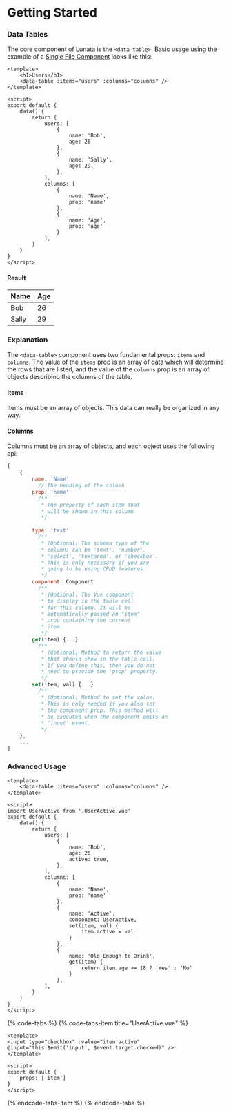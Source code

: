 # Getting Started

### Data Tables

The core component of Lunata is the `<data-table>`. Basic usage using the example of a [Single File Component](https://vuejs.org/v2/guide/single-file-components.html) looks like this:

```markup
<template>
    <h1>Users</h1>
    <data-table :items="users" :columns="columns" />
</template>

<script>
export default {
    data() {
        return {
            users: [
                {
                    name: 'Bob',
                    age: 26,
                },
                {
                    name: 'Sally',
                    age: 29,
                },
            ],
            columns: [
                {
                    name: 'Name',
                    prop: 'name'
                },
                {
                    name: 'Age',
                    prop: 'age'
                }
            ],
        }
    }
}
</script>
```

#### Result

| Name | Age |
| :--- | :--- |
| Bob | 26 |
| Sally | 29 |

### Explanation

The `<data-table>` component uses two fundamental props: `items` and `columns`. The value of the `items` prop is an array of data which will determine the rows that are listed, and the value of the `columns` prop is an array of objects describing the columns of the table.

#### Items

Items must be an array of objects. This data can really be organized in any way.

#### Columns

Columns must be an array of objects, and each object uses the following api:

```javascript
[
    {
        name: 'Name'
          // The heading of the column
        prop: 'name'
          /**
           * The property of each item that 
           * will be shown in this column
           */
        
        type: 'text'
          /**
           * (Optional) The schema type of the 
           * column; can be 'text', 'number', 
           * 'select', 'textarea', or 'checkbox'. 
           * This is only necessary if you are
           * going to be using CRUD features.
           */
        component: Component
          /**
           * (Optional) The Vue component
           * to display in the table cell
           * for this column. It will be
           * automatically passed an "item"
           * prop containing the current
           * item.
           */
        get(item) {...}
          /**
           * (Optional) Method to return the value
           * that should show in the table cell.
           * If you define this, then you do not
           * need to provide the 'prop' property.
           */
        set(item, val) {...}
          /**
           * (Optional) Method to set the value. 
           * This is only needed if you also set
           * the component prop. This method will
           * be executed when the component emits an
           * 'input' event.
           */
    },
    ...
]
```

### Advanced Usage

```markup
<template>
    <data-table :items="users" :columns="columns" />
</template>

<script>
import UserActive from '.UserActive.vue'
export default {
    data() {
        return {
            users: [
                {
                    name: 'Bob',
                    age: 26,
                    active: true,
                },
            ],
            columns: [
                {
                    name: 'Name',
                    prop: 'name'
                },
                {
                    name: 'Active',
                    component: UserActive,
                    set(item, val) {
                        item.active = val
                    }
                },
                {
                    name: 'Old Enough to Drink',
                    get(item) {
                        return item.age >= 18 ? 'Yes' : 'No'
                    }
                },
            ],
        }
    }
}
</script>
```

{% code-tabs %}
{% code-tabs-item title="UserActive.vue" %}
```markup
<template>
<input type="checkbox" :value="item.active" @input="this.$emit('input', $event.target.checked)" />
</template>

<script>
export default {
    props: ['item']
}
</script>
```
{% endcode-tabs-item %}
{% endcode-tabs %}

